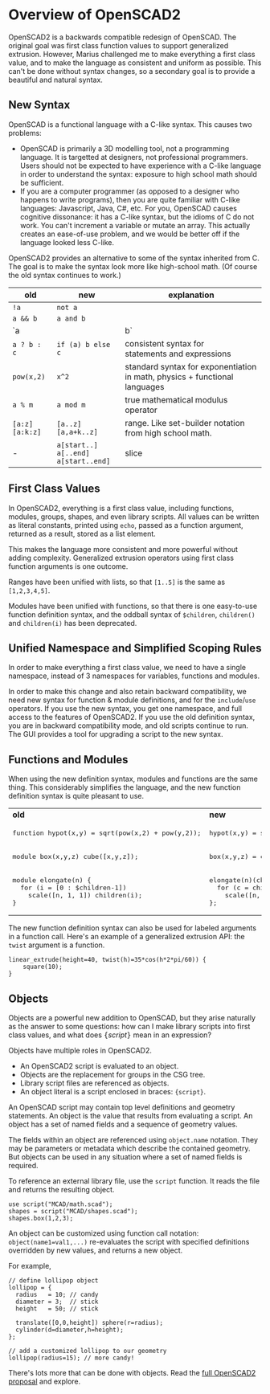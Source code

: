 # Overview of OpenSCAD2

OpenSCAD2 is a backwards compatible redesign of OpenSCAD.
The original goal was first class function values to support generalized extrusion.
However, Marius challenged me to make everything a first class value,
and to make the language as consistent and uniform as possible.
This can't be done without syntax changes,
so a secondary goal is to provide a beautiful and natural syntax.

## New Syntax
OpenSCAD is a functional language with a C-like syntax.
This causes two problems:
* OpenSCAD is primarily a 3D modelling tool, not a programming language.
  It is targetted at designers, not professional programmers.
  Users should not be expected to have experience with a C-like language
  in order to understand the syntax: exposure to high school math should be sufficient.
* If you are a computer programmer (as opposed to a designer who happens to write programs),
  then you are quite familiar with C-like languages: Javascript, Java, C#, etc.
  For you, OpenSCAD causes cognitive dissonance: it has a C-like syntax,
  but the idioms of C do not work. You can't increment a variable or mutate an array.
  This actually creates an ease-of-use problem,
  and we would be better off if the language looked less C-like.

OpenSCAD2 provides an alternative to some of the syntax inherited from C.
The goal is to make the syntax look more like high-school math.
(Of course the old syntax continues to work.)

| old | new | explanation
|-----|-----|------------
| `!a` | `not a` |
| `a && b` | `a and b` |
| `a || b` | `a or b`  |
| `a ? b : c` | `if (a) b else c` | consistent syntax for<br>statements and expressions
| `pow(x,2)` | `x^2` | standard syntax for exponentiation<br>in math, physics + functional languages
| `a % m` | `a mod m` | true mathematical modulus operator
| `[a:z]`<br>`[a:k:z]` | `[a..z]`<br>`[a,a+k..z]` | range. Like set-builder notation<br>from high school math.
| -         | `a[start..]`<br>`a[..end]`<br>`a[start..end]` | slice

## First Class Values
In OpenSCAD2, everything is a first class value,
including functions, modules, groups, shapes,
and even library scripts.
All values can be written as literal constants,
printed using `echo`,
passed as a function argument, returned as a result,
stored as a list element.

This makes the language more consistent and more powerful
without adding complexity. Generalized extrusion operators
using first class function arguments is one outcome.

Ranges have been unified with lists, so that `[1..5]`
is the same as `[1,2,3,4,5]`.

Modules have been unified with functions, so that there is one
easy-to-use function definition syntax, and the oddball syntax
of `$children`, `children()` and `children(i)` has been deprecated.

## Unified Namespace and Simplified Scoping Rules
In order to make everything a first class value,
we need to have a single namespace,
instead of 3 namespaces for variables, functions and modules.

In order to make this change and also retain backward compatibility,
we need new syntax for function & module definitions, and
for the `include`/`use` operators.
If you use the new syntax, you get one namespace, and full access to the
features of OpenSCAD2. If you use the old definition syntax, you are in
backward compatibility mode, and old scripts continue to run.
The GUI provides a tool for upgrading a script to the new syntax.

## Functions and Modules
When using the new definition syntax, modules and functions are the same thing.
This considerably simplifies the language, and the new function definition
syntax is quite pleasant to use.

<table>
<tr>
<td> <b>old</b>
<td> <b>new</b>
<tr>
<td>
<pre>
function hypot(x,y) = sqrt(pow(x,2) + pow(y,2));
</pre>
<td>
<pre>
hypot(x,y) = sqrt(x^2 + y^2);
</pre>
</tr>
<tr>
<td>
<pre>
module box(x,y,z) cube([x,y,z]);
</pre>
<td>
<pre>
box(x,y,z) = cube([x,y,z]);
</pre>
</tr>
<tr>
<td>
<pre>
module elongate(n) {
  for (i = [0 : $children-1])
    scale([n, 1, 1]) children(i);
}
</pre>
<td>
<pre>
elongate(n)(children) = {
  for (c = children)
    scale([n, 1, 1]) c;
};
</pre>
</tr>
</table>

The new function definition syntax
can also be used for labeled arguments in a function call.
Here's an example of a generalized extrusion API:
the `twist` argument is a function.
```
linear_extrude(height=40, twist(h)=35*cos(h*2*pi/60)) {
    square(10);
}
```

## Objects
Objects are a powerful new addition to OpenSCAD,
but they arise naturally as the answer to some questions:
how can I make library scripts into first class values,
and what does <tt>{</tt><i>script</i><tt>}</tt> mean in an expression?

Objects have multiple roles in OpenSCAD2.
* An OpenSCAD2 script is evaluated to an object.
* Objects are the replacement for groups in the CSG tree.
* Library script files are referenced as objects.
* An object literal is a script enclosed in braces: `{script}`.

An OpenSCAD script may contain top level definitions and geometry statements.
An object is the value that results from evaluating a script.
An object has a set of named fields and a sequence of geometry values.

The fields within an object are referenced using `object.name` notation.
They may be parameters or metadata which describe the contained geometry.
But objects can be used in any situation where a set of named fields is required.

To reference an external library file, use the `script` function.
It reads the file and returns the resulting object.
```
use script("MCAD/math.scad");
shapes = script("MCAD/shapes.scad");
shapes.box(1,2,3);
```

An object can be customized using function call notation:
`object(name1=val1,...)` re-evaluates the script
with specified definitions overridden by new values, and returns a new object.

For example,
```
// define lollipop object
lollipop = {
  radius   = 10; // candy
  diameter = 3;  // stick
  height   = 50; // stick

  translate([0,0,height]) sphere(r=radius);
  cylinder(d=diameter,h=height);
};

// add a customized lollipop to our geometry
lollipop(radius=15); // more candy!
```

There's lots more that can be done with objects.
Read the [full OpenSCAD2 proposal](../README.md) and explore.
